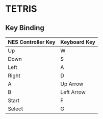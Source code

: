 # TETRIS
## Key Binding
| NES Controller Key | Keyboard Key |
| ------------------ | ------------ |
| Up | W |
| Down | S |
| Left | A |
| Right | D |
| A | Up Arrow |
| B | Left Arrow |
| Start | F |
| Select | G |